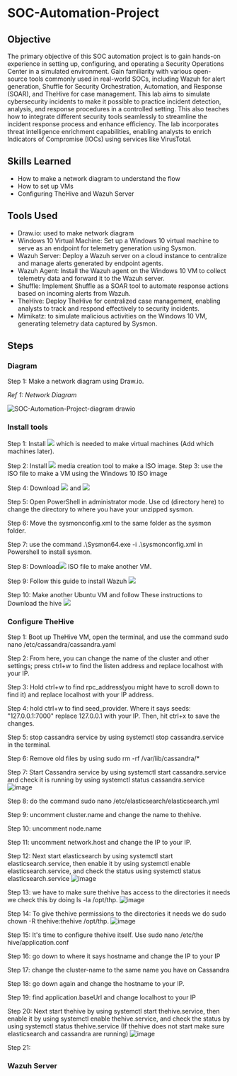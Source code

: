 # SOC-Automation-Project

## Objective

The primary objective of this SOC automation project is to gain hands-on experience in setting up, configuring, and operating a Security Operations Center in a simulated environment. Gain familiarity with various open-source tools commonly used in real-world SOCs, including Wazuh for alert generation, Shuffle for Security Orchestration, Automation, and Response (SOAR), and TheHive for case management. This lab aims to simulate cybersecurity incidents to make it possible to practice incident detection, analysis, and response procedures in a controlled setting. This also teaches how to integrate different security tools seamlessly to streamline the incident response process and enhance efficiency. The lab incorporates threat intelligence enrichment capabilities, enabling analysts to enrich Indicators of Compromise (IOCs) using services like VirusTotal.

## Skills Learned

- How to make a network diagram to understand the flow
- How to set up VMs
- Configuring TheHive and Wazuh Server
## Tools Used

- Draw.io: used to make network diagram
- Windows 10 Virtual Machine: Set up a Windows 10 virtual machine to serve as an endpoint for telemetry generation using Sysmon.
- Wazuh Server: Deploy a Wazuh server on a cloud instance to centralize and manage alerts generated by endpoint agents.
- Wazuh Agent: Install the Wazuh agent on the Windows 10 VM to collect telemetry data and forward it to the Wazuh server.
- Shuffle: Implement Shuffle as a SOAR tool to automate response actions based on incoming alerts from Wazuh.
- TheHive: Deploy TheHive for centralized case management, enabling analysts to track and respond effectively to security incidents.
- Mimikatz: to simulate malicious activities on the Windows 10 VM, generating telemetry data captured by Sysmon.

## Steps

### Diagram
Step 1: Make a network diagram using Draw.io.

*Ref 1: Network Diagram*

![SOC-Automation-Project-diagram drawio](https://github.com/Lowenmaxx/SOC-Automation-Project/assets/112909141/ffdc172d-ab63-4ce6-976f-038f4773cf66)


### Install tools

Step 1: Install
<a href="https://www.virtualbox.org/"><img src="https://img.shields.io/badge/-VirtualBox-183A61?style=for-the-badge&logo=virtualbox&logoColor=white" /></a> which is needed to make virtual machines (Add which machines later).

Step 2: Install
<a href="https://www.microsoft.com/en-us/software-download/windows10"><img src="https://img.shields.io/badge/-Windows%2010-0078D6?style=for-the-badge&logo=Windows&logoColor=white" /></a> media creation tool to make a ISO image.
Step 3: use the ISO file to make a VM using the Windows 10 ISO image

Step 4: Download
<a href="https://learn.microsoft.com/en-us/sysinternals/downloads/sysmon"><img src="https://img.shields.io/badge/-Sysmon-0078D4?style=for-the-badge&logo=Windows&logoColor=white" /></a> and
<a href="https://github.com/olafhartong/sysmon-modular/blob/master/sysmonconfig.xml"><img src="https://img.shields.io/badge/-Sysmon%20Modular-181717?style=for-the-badge&logo=github&logoColor=white" /></a>

Step 5: Open PowerShell in administrator mode. Use cd (directory here) to change the directory to where you have your unzipped sysmon.

Step 6: Move the sysmonconfig.xml to the same folder as the sysmon folder.

Step 7: use the command .\Sysmon64.exe -i .\sysmonconfig.xml in Powershell to install sysmon.

Step 8: Download<a href="https://ubuntu.com/download/desktop"><img src="https://img.shields.io/badge/-Ubuntu%20Desktop-E95420?style=for-the-badge&logo=ubuntu&logoColor=white" /></a> ISO file to make another VM.

Step 9: Follow this guide to install Wazuh <a href="https://www.youtube.com/watch?v=3CfjoCQmpo8"><img src="https://img.shields.io/badge/-YouTube-FF0000?style=for-the-badge&logo=youtube&logoColor=white" /></a>

Step 10: Make another Ubuntu VM and follow These instructions to Download the hive <a href="https://github.com/MyDFIR/SOC-Automation-Project/blob/main/TheHive-Install-Instructions"><img src="https://img.shields.io/badge/-TheHive-181717?style=for-the-badge&logo=github&logoColor=white" /></a>

### Configure TheHive

Step 1: Boot up TheHive VM, open the terminal, and use the command sudo nano /etc/cassandra/cassandra.yaml

Step 2: From here, you can change the name of the cluster and other settings; press ctrl+w to find the listen address and replace localhost with your IP.

Step 3: Hold ctrl+w to find rpc_address(you might have to scroll down to find it) and replace localhost with your IP address.

Step 4: hold ctrl+w to find seed_provider. Where it says seeds: "127.0.0.1:7000" replace 127.0.0.1 with your IP. Then, hit ctrl+x to save the changes.

Step 5: stop cassandra service by using systemctl stop cassandra.service in the terminal.

Step 6: Remove old files by using sudo rm -rf /var/lib/cassandra/*

Step 7: Start Cassandra service by using systemctl start cassandra.service and check it is running by using systemctl status cassandra.service ![image](https://github.com/Lowenmaxx/SOC-Automation-Project/assets/112909141/7ebea622-b7f6-44c0-955e-044da8d71f48)

Step 8: do the command sudo nano /etc/elasticsearch/elasticsearch.yml

Step 9: uncomment cluster.name and change the name to thehive.

Step 10: uncomment node.name

Step 11: uncomment network.host and change the IP to your IP. 

Step 12: Next start elasticsearch by using systemctl start elasticsearch.service, then enable it by using systemctl enable elasticsearch.service, and check the status using systemctl status elasticsearch.service ![image](https://github.com/Lowenmaxx/SOC-Automation-Project/assets/112909141/d468fcdc-a36b-48aa-9986-e6356631cbbb)


Step 13: we have to make sure thehive has access to the directories it needs we check this by doing ls -la /opt/thp. ![image](https://github.com/Lowenmaxx/SOC-Automation-Project/assets/112909141/1a0d53df-75c8-4918-9bd5-4eae0c77d948)

Step 14: To give thehive permissions to the directories it needs we do sudo chown -R thehive:thehive /opt/thp. ![image](https://github.com/Lowenmaxx/SOC-Automation-Project/assets/112909141/44aaecc4-45d9-4800-8d43-684217ccca33)

Step 15: It's time to configure thehive itself. Use sudo nano /etc/the hive/application.conf

Step 16: go down to where it says hostname and change the IP to your IP

Step 17: change the cluster-name to the same name you have on Cassandra

Step 18: go down again and change the hostname to your IP.

Step 19: find application.baseUrl and change localhost to your IP

Step 20: Next start thehive by using systemctl start thehive.service, then enable it by using systemctl enable thehive.service, and check the status by using systemctl status thehive.service (If thehive does not start make sure elasticsearch and cassandra are running) ![image](https://github.com/Lowenmaxx/SOC-Automation-Project/assets/112909141/c53772ad-1509-4cd2-99e2-798fa6b49212)

Step 21: 
### Wazuh Server


